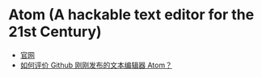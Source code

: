 # Atom (A hackable text editor for the 21st Century)

- [官网](https://atom.io/)
- [如何评价 Github 刚刚发布的文本编辑器 Atom？](http://www.zhihu.com/question/22867204)
